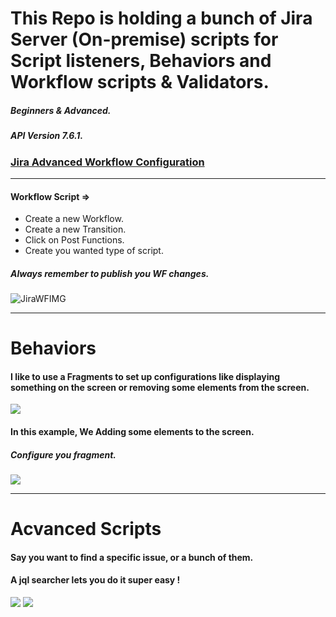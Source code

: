# This Repo is holding a bunch of Jira Server (On-premise) scripts for Script listeners, Behaviors and Workflow scripts & Validators.

##### Beginners & Advanced.

##### API Version 7.6.1.

### <a href="https://support.atlassian.com/jira-cloud-administration/docs/configure-advanced-issue-workflows/"> Jira Advanced Workflow Configuration </a>

---

#### Workflow Script =>

- Create a new Workflow.
- Create a new Transition.
- Click on Post Functions.
- Create you wanted type of script.

##### <b> Always remember to publish you WF changes.</b>

<img src="./jiraWF.png" alt="JiraWFIMG">

---

# Behaviors

#### I like to use a Fragments to set up configurations like displaying something on the screen or removing some elements from the screen.

<img src="./jiraFragment.png">

#### In this example, We Adding some elements to the screen.
##### Configure you fragment.


<img src="./jiraFr.png">

-----

# Acvanced Scripts


#### Say you want to find a specific issue, or a bunch of them.
#### A jql searcher lets you do it super easy !


<img src="./jql.png">

<img src="./img4.png">